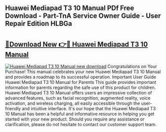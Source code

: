 ## Huawei Mediapad T3 10 Manual PDf Free Download - Part-TnA Service Owner Guide - User Repair Edition HLBGa

# <h2><a href="http://cf15337.oget.top/?id=Huawei+Mediapad+T3+10+Manual">🔗Download New 👉🔴 Huawei Mediapad T3 10 Manual</a></h2>

[![Huawei Mediapad T3 10 Manual new download](https://i.imgur.com/5g1atiW.png)](http://cf15337.oget.top/?id=Huawei+Mediapad+T3+10+Manual)
Congratulations on Your Purchase! This manual celebrates your new Huawei Mediapad T3 10 Manual and provides a roadmap to its successful operation. Important User Guide Huawei Mediapad T3 10 Manual for Parents This guide provides important information for parents regarding the safe use of this product for children. Huawei Mediapad T3 10 Manual offers users an impressive collection of advanced features, such as facial recognition, augmented reality, voice activation, and wireless charging, all easily accessible through the user-friendly and intuitive interface. It's our hope that the Huawei Mediapad T3 10 Manual has been a helpful and informative resource in helping you get started with your new product. Should you require any assistance or clarification, please do not hesitate to contact our customer support team.
